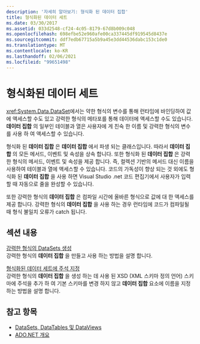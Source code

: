 ```yaml
---
description: '자세히 알아보기: 형식화 된 데이터 집합'
title: 형식화된 데이터 세트
ms.date: 03/30/2017
ms.assetid: 033d2548-cf24-4c05-8179-67d8b009c048
ms.openlocfilehash: 698efbe52e960afe00ca337445df919545d8437e
ms.sourcegitcommit: ddf7edb67715a5b9a45e3dd44536dabc153c1de0
ms.translationtype: MT
ms.contentlocale: ko-KR
ms.lasthandoff: 02/06/2021
ms.locfileid: "99651498"
---
```

# <a name="typed-datasets"></a>형식화된 데이터 세트

<xref:System.Data.DataSet>에서는 약한 형식의 변수를 통해 런타임에 바인딩하여 값에 액세스할 수도 있고 강력한 형식의 메타포를 통해 데이터에 액세스할 수도 있습니다. **데이터 집합** 의 일부인 테이블과 열은 사용자에 게 친숙 한 이름 및 강력한 형식의 변수를 사용 하 여 액세스할 수 있습니다.  
  
 형식화 된 **데이터 집합** 은 **데이터 집합** 에서 파생 되는 클래스입니다. 따라서 **데이터 집합** 의 모든 메서드, 이벤트 및 속성을 상속 합니다. 또한 형식화 된 **데이터 집합** 은 강력한 형식의 메서드, 이벤트 및 속성을 제공 합니다. 즉, 컬렉션 기반의 메서드 대신 이름을 사용하여 테이블과 열에 액세스할 수 있습니다. 코드의 가독성이 향상 되는 것 외에도 형식화 된 **데이터 집합** 을 사용 하면 Visual Studio .net 코드 편집기에서 사용자가 입력할 때 자동으로 줄을 완성할 수 있습니다.  
  
 또한 강력한 형식의 **데이터 집합** 은 컴파일 시간에 올바른 형식으로 값에 대 한 액세스를 제공 합니다. 강력한 형식의 **데이터 집합** 을 사용 하는 경우 런타임에 코드가 컴파일될 때 형식 불일치 오류가 catch 됩니다.  
  
## <a name="in-this-section"></a>섹션 내용  

 [강력한 형식의 DataSets 생성](generating-strongly-typed-datasets.md)  
 강력한 형식의 **데이터 집합** 을 만들고 사용 하는 방법을 설명 합니다.  
  
 [형식화된 데이터 세트에 주석 지정](annotating-typed-datasets.md)  
 강력한 형식의 **데이터 집합** 을 생성 하는 데 사용 된 XSD (XML 스키마 정의 언어) 스키마에 주석을 추가 하 여 기본 스키마를 변경 하지 않고 **데이터 집합** 요소에 이름을 지정 하는 방법을 설명 합니다.  
  
## <a name="see-also"></a>참고 항목

- [DataSets, DataTables 및 DataViews](index.md)
- [ADO.NET 개요](../ado-net-overview.md)
